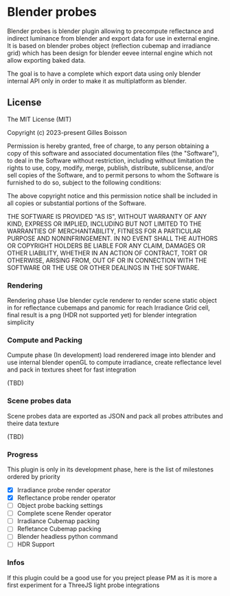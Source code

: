 # Blender probes

Blender probes is blender plugin allowing to precompute reflectance and indirect luminance from blender and export data for use in external engine. It is based on blender probes object (reflection cubemap and irradiance grid) which has been design for blender eevee internal engine which not allow exporting baked data.

The goal is to have a complete which export data using only blender internal API only in order to make it as multiplatform as blender.

## License

The MIT License (MIT)

Copyright (c) 2023-present Gilles Boisson

Permission is hereby granted, free of charge, to any person obtaining a copy
of this software and associated documentation files (the "Software"), to deal
in the Software without restriction, including without limitation the rights
to use, copy, modify, merge, publish, distribute, sublicense, and/or sell
copies of the Software, and to permit persons to whom the Software is
furnished to do so, subject to the following conditions:

The above copyright notice and this permission notice shall be included in all
copies or substantial portions of the Software.

THE SOFTWARE IS PROVIDED "AS IS", WITHOUT WARRANTY OF ANY KIND, EXPRESS OR
IMPLIED, INCLUDING BUT NOT LIMITED TO THE WARRANTIES OF MERCHANTABILITY,
FITNESS FOR A PARTICULAR PURPOSE AND NONINFRINGEMENT. IN NO EVENT SHALL THE
AUTHORS OR COPYRIGHT HOLDERS BE LIABLE FOR ANY CLAIM, DAMAGES OR OTHER
LIABILITY, WHETHER IN AN ACTION OF CONTRACT, TORT OR OTHERWISE, ARISING FROM,
OUT OF OR IN CONNECTION WITH THE SOFTWARE OR THE USE OR OTHER DEALINGS IN THE
SOFTWARE.


### Rendering

Rendering phase Use blender cycle renderer to render scene static object in for reflectance cubemaps and panomic for reach Irradiance Grid cell, final result is a png (HDR not supported yet) for blender integration simplicity  

### Compute and Packing

Cumpute phase (In development) load renderered image into blender and use internal blender openGL to compute irradiance, create reflectance level and pack in textures sheet for fast integration

(TBD)
### Scene probes data

Scene probes data are exported as JSON and pack all probes attributes and theire data texture

(TBD)

### Progress

This plugin is only in its development phase, here is the list of milestones ordered by priority 

- [X] Irradiance probe render operator
- [X] Reflectance probe render operator
- [ ] Object probe backing settings 
- [ ] Complete scene Render operator
- [ ] Irradiance Cubemap packing
- [ ] Refletance Cubemap packing
- [ ] Blender headless python command
- [ ] HDR Support

### Infos

If this plugin could be a good use for you preject please PM as it is more a first experiment for a ThreeJS light probe integrations